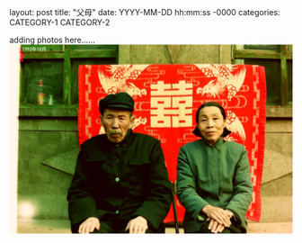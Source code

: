 layout: post
title: "父母"
date: YYYY-MM-DD hh:mm:ss -0000
categories: CATEGORY-1 CATEGORY-2

adding photos here......
![Book logo](/docs/assets/Parents.jpg)
